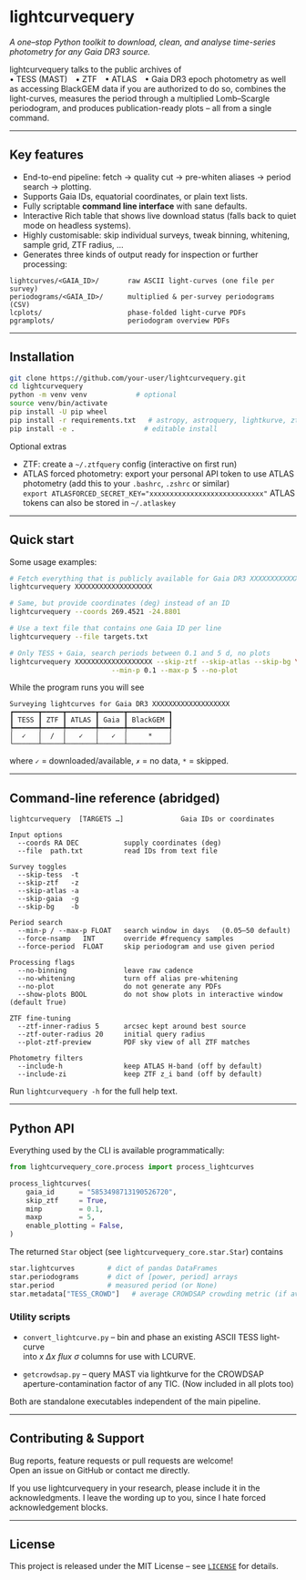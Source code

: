 # lightcurvequery

*A one–stop Python toolkit to download, clean, and analyse time-series photometry for any Gaia DR3 source.*

lightcurvequery talks to the public archives of  
• TESS (MAST) • ZTF • ATLAS • Gaia DR3 epoch photometry
as well as accessing BlackGEM data if you are authorized to do so, combines the light-curves, measures the period through a multiplied Lomb–Scargle periodogram, and produces publication-ready plots – all from a single command.

---

## Key features
* End-to-end pipeline: fetch → quality cut → pre-whiten aliases → period search → plotting.
* Supports Gaia IDs, equatorial coordinates, or plain text lists.
* Fully scriptable **command line interface** with sane defaults.
* Interactive Rich table that shows live download status (falls back to quiet mode on headless systems).
* Highly customisable: skip individual surveys, tweak binning, whitening, sample grid, ZTF radius, …
* Generates three kinds of output ready for inspection or further processing:

```
lightcurves/<GAIA_ID>/       raw ASCII light-curves (one file per survey)
periodograms/<GAIA_ID>/      multiplied & per-survey periodograms (CSV)
lcplots/                     phase-folded light-curve PDFs
pgramplots/                  periodogram overview PDFs
```

---

## Installation

```bash
git clone https://github.com/your-user/lightcurvequery.git
cd lightcurvequery
python -m venv venv            # optional
source venv/bin/activate
pip install -U pip wheel
pip install -r requirements.txt   # astropy, astroquery, lightkurve, ztfquery, …
pip install -e .                 # editable install
```

Optional extras  
- ZTF: create a `~/.ztfquery` config (interactive on first run)  
- ATLAS forced photometry: export your personal API token to use ATLAS photometry (add this to your `.bashrc`, `.zshrc` or similar)  
  `export ATLASFORCED_SECRET_KEY="xxxxxxxxxxxxxxxxxxxxxxxxxxxx"`
  ATLAS tokens can also be stored in `~/.atlaskey`


---

## Quick start

Some usage examples:

```bash
# Fetch everything that is publicly available for Gaia DR3 XXXXXXXXXXXXXXXXXXX
lightcurvequery XXXXXXXXXXXXXXXXXXX

# Same, but provide coordinates (deg) instead of an ID
lightcurvequery --coords 269.4521 -24.8801

# Use a text file that contains one Gaia ID per line
lightcurvequery --file targets.txt

# Only TESS + Gaia, search periods between 0.1 and 5 d, no plots
lightcurvequery XXXXXXXXXXXXXXXXXXX --skip-ztf --skip-atlas --skip-bg \
                         --min-p 0.1 --max-p 5 --no-plot
```

While the program runs you will see

```
Surveying lightcurves for Gaia DR3 XXXXXXXXXXXXXXXXXXX
┏━━━━━━┳━━━━━┳━━━━━━━┳━━━━━━┳━━━━━━━━━━┓
┃ TESS ┃ ZTF ┃ ATLAS ┃ Gaia ┃ BlackGEM ┃
┡━━━━━━╇━━━━━╇━━━━━━━╇━━━━━━╇━━━━━━━━━━┩
│  ✓   │  /  │   ✓   │   ✓  │     *    │
└──────┴─────┴───────┴──────┴──────────┘
```

where `✓` = downloaded/available, `✗` = no data, `*` = skipped.

---

## Command-line reference (abridged)

```
lightcurvequery  [TARGETS …]              Gaia IDs or coordinates

Input options
  --coords RA DEC           supply coordinates (deg)
  --file  path.txt          read IDs from text file

Survey toggles
  --skip-tess  -t
  --skip-ztf   -z
  --skip-atlas -a
  --skip-gaia  -g
  --skip-bg    -b

Period search
  --min-p / --max-p FLOAT   search window in days   (0.05‒50 default)
  --force-nsamp   INT       override #frequency samples
  --force-period  FLOAT     skip periodogram and use given period

Processing flags
  --no-binning              leave raw cadence
  --no-whitening            turn off alias pre-whitening
  --no-plot                 do not generate any PDFs
  --show-plots BOOL         do not show plots in interactive window (default True)

ZTF fine-tuning
  --ztf-inner-radius 5      arcsec kept around best source
  --ztf-outer-radius 20     initial query radius
  --plot-ztf-preview        PDF sky view of all ZTF matches

Photometry filters
  --include-h               keep ATLAS H-band (off by default)
  --include-zi              keep ZTF z_i band (off by default)
```

Run `lightcurvequery -h` for the full help text.

---

## Python API

Everything used by the CLI is available programmatically:

```python
from lightcurvequery_core.process import process_lightcurves

process_lightcurves(
    gaia_id      = "5853498713190526720",
    skip_ztf     = True,
    minp         = 0.1,
    maxp         = 5,
    enable_plotting = False,
)
```

The returned `Star` object (see `lightcurvequery_core.star.Star`) contains
```python
star.lightcurves        # dict of pandas DataFrames
star.periodograms       # dict of [power, period] arrays
star.period             # measured period (or None)
star.metadata["TESS_CROWD"]   # average CROWDSAP crowding metric (if available)
```

### Utility scripts

* `convert_lightcurve.py` – bin and phase an existing ASCII TESS light-curve  
  into *x Δx flux σ* columns for use with LCURVE.

* `getcrowdsap.py` – query MAST via lightkurve for the CROWDSAP aperture-contamination
  factor of any TIC. (Now included in all plots too)

Both are standalone executables independent of the main pipeline.

---

## Contributing & Support

Bug reports, feature requests or pull requests are welcome!  
Open an issue on GitHub or contact me directly.

If you use lightcurvequery in your research, please include it in the acknowledgments.
I leave the wording up to you, since I hate forced acknowledgement blocks.

---

## License

This project is released under the MIT License – see [`LICENSE`](LICENSE) for details.
